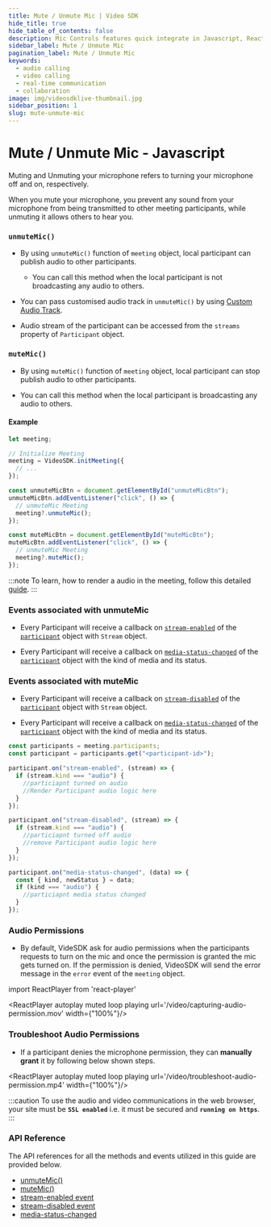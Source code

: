 ```yaml
---
title: Mute / Unmute Mic | Video SDK
hide_title: true
hide_table_of_contents: false
description: Mic Controls features quick integrate in Javascript, React JS, Android, IOS, React Native, Flutter with Video SDK to add live video & audio conferencing to your applications.
sidebar_label: Mute / Unmute Mic
pagination_label: Mute / Unmute Mic
keywords:
  - audio calling
  - video calling
  - real-time communication
  - collaboration
image: img/videosdklive-thumbnail.jpg
sidebar_position: 1
slug: mute-unmute-mic
---
```


# Mute / Unmute Mic - Javascript

Muting and Unmuting your microphone refers to turning your microphone off and on, respectively.

When you mute your microphone, you prevent any sound from your microphone from being transmitted to other meeting participants, while unmuting it allows others to hear you.

### `unmuteMic()`

- By using `unmuteMic()` function of `meeting` object, local participant can publish audio to other participants.

  - You can call this method when the local participant is not broadcasting any audio to others.

- You can pass customised audio track in `unmuteMic()` by using [Custom Audio Track](/javascript/guide/video-and-audio-calling-api-sdk/render-media/optimize-audio-track).

- Audio stream of the participant can be accessed from the `streams` property of `Participant` object.

### `muteMic()`

- By using `muteMic()` function of `meeting` object, local participant can stop publish audio to other participants.

- You can call this method when the local participant is broadcasting any audio to others.

#### Example

```js
let meeting;

// Initialize Meeting
meeting = VideoSDK.initMeeting({
  // ...
});

const unmuteMicBtn = document.getElementById("unmuteMicBtn");
unmuteMicBtn.addEventListener("click", () => {
  // unmuteMic Meeting
  meeting?.unmuteMic();
});

const muteMicBtn = document.getElementById("muteMicBtn");
muteMicBtn.addEventListener("click", () => {
  // unmuteMic Meeting
  meeting?.muteMic();
});
```

:::note
To learn, how to render a audio in the meeting, follow this detailed [guide](/javascript/guide/video-and-audio-calling-api-sdk/render-media/display-audio-video#3-rendering-audio).
:::

### Events associated with unmuteMic

- Every Participant will receive a callback on [`stream-enabled`](/javascript/api/sdk-reference/participant-class/events#stream-enabled) of the [`participant`](/javascript/api/sdk-reference/participant-class/introduction) object with `Stream` object.

- Every Participant will receive a callback on [`media-status-changed`](/javascript/api/sdk-reference/participant-class/events#media-status-changed) of the [`participant`](/javascript/api/sdk-reference/participant-class/introduction) object with the kind of media and its status.

### Events associated with muteMic

- Every Participant will receive a callback on [`stream-disabled`](/react/api/sdk-reference/use-participant/events#onstreamdisabled) of the [`participant`](/javascript/api/sdk-reference/participant-class/introduction) object with `Stream` object.

- Every Participant will receive a callback on [`media-status-changed`](/javascript/api/sdk-reference/participant-class/events#media-status-changed) of the [`participant`](/javascript/api/sdk-reference/participant-class/introduction) object with the kind of media and its status.

```js
const participants = meeting.participants;
const participant = participants.get("<participant-id>");

participant.on("stream-enabled", (stream) => {
  if (stream.kind === "audio") {
    //particiapnt turned on audio
    //Render Participant audio logic here
  }
});

participant.on("stream-disabled", (stream) => {
  if (stream.kind === "audio") {
    //particiapnt turned off audio
    //remove Participant audio logic here
  }
});

participant.on("media-status-changed", (data) => {
  const { kind, newStatus } = data;
  if (kind === "audio") {
    //particiapnt media status changed
  }
});
```

### Audio Permissions

- By default, VideSDK ask for audio permissions when the participants requests to turn on the mic and once the permission is granted the mic gets turned on. If the permission is denied, VideoSDK will send the error message in the `error` event of the `meeting` object.

import ReactPlayer from 'react-player'

<div style={{textAlign: 'center'}}>

<ReactPlayer autoplay muted loop playing url='/video/capturing-audio-permission.mov' width={"100%"}/>

</div>

### Troubleshoot Audio Permissions

- If a participant denies the microphone permission, they can **manually grant** it by following below shown steps.

<div style={{textAlign: 'center'}}>

<ReactPlayer autoplay muted loop playing url='/video/troubleshoot-audio-permission.mp4' width={"100%"}/>

</div>

:::caution
To use the audio and video communications in the web browser, your site must be **`SSL enabled`** i.e. it must be secured and **`running on https`**.
:::

### API Reference

The API references for all the methods and events utilized in this guide are provided below.

- [unmuteMic()](/javascript/api/sdk-reference/meeting-class/methods#unmutemic)
- [muteMic()](/javascript/api/sdk-reference/meeting-class/methods#mutemic)
- [stream-enabled event](/javascript/api/sdk-reference/participant-class/events#stream-enabled)
- [stream-disabled event](/javascript/api/sdk-reference/participant-class/events#stream-disabled)
- [media-status-changed](/javascript/api/sdk-reference/participant-class/events#media-status-changed)
